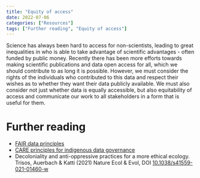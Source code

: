 ```yaml
---
title: "Equity of access"
date: 2022-07-06
categories: ["Resources"]
tags: ["Further reading", "Equity of access"]
---
```


Science has always been hard to access for non-scientists, leading to great inequalities in who is able to take advantage of scientific advantages - often funded by public money. Recently there has been more efforts towards making scientific publications and data open access for all, which we should contribute to as long it is possible. However, we must consider the rights of the individuals who contributed to this data and respect their wishes as to whether they want their data publicly available. We must also consider not just whether data is equally accessible, but also equitability of access and communicate our work to all stakeholders in a form that is useful for them.  

# Further reading

* [FAIR data principles](https://www.go-fair.org/fair-principles/)
* [CARE principles for indigenous data governance](https://www.gida-global.org/care)
* Decoloniality and anti-oppressive practices for a more ethical ecology. Trisos, Auerbach & Katti (2021) Nature Ecol & Evol, DOI [10.1038/s41559-021-01460-w](https://doi.org/10.1038/s41559-021-01460-w) 